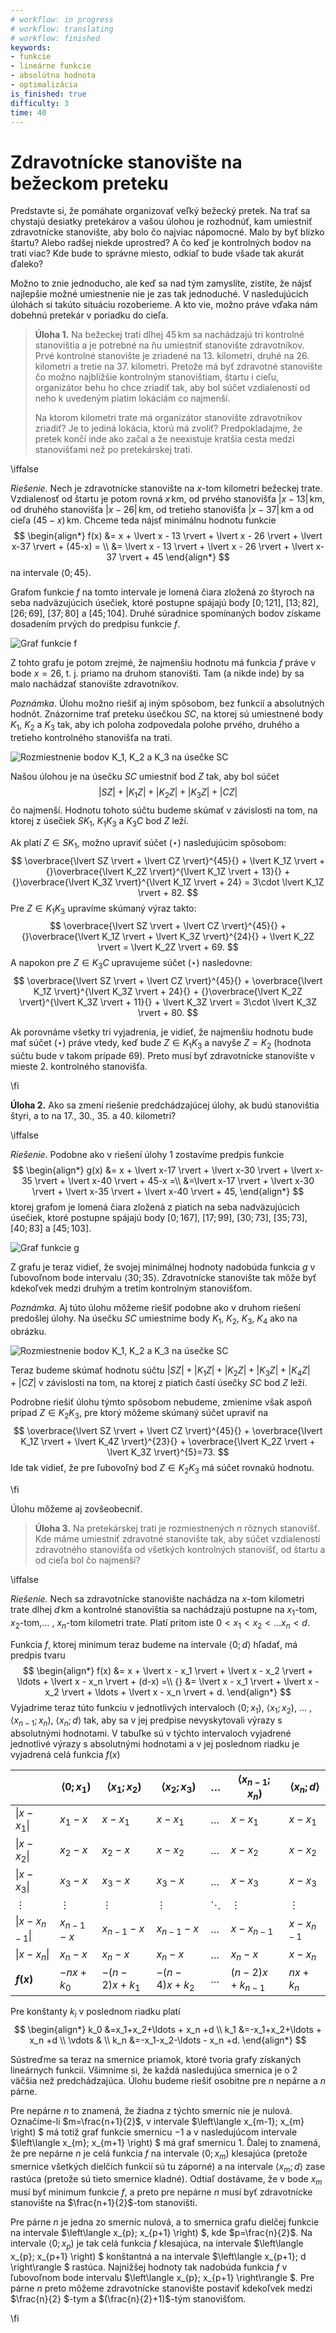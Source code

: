 ```yaml
---
# workflow: in progress
# workflow: translating
# workflow: finished
keywords:
- funkcie
- lineárne funkcie
- absolútna hodnota
- optimalizácia
is_finished: true
difficulty: 3
time: 40
---
```


# Zdravotnícke stanovište na bežeckom preteku

Predstavte si, že pomáhate organizovať veľký bežecký pretek. Na trať sa chystajú desiatky pretekárov 
a vašou úlohou je rozhodnúť, kam umiestniť zdravotnícke stanovište, aby bolo čo najviac nápomocné. 
Malo by byť blízko štartu? Alebo radšej niekde uprostred? A čo keď je kontrolných bodov na trati viac? 
Kde bude to správne miesto, odkiaľ to bude všade tak akurát ďaleko?

Možno to znie jednoducho, ale keď sa nad tým zamyslíte, zistíte, že nájsť najlepšie možné umiestnenie nie je 
zas tak jednoduché. V nasledujúcich úlohách si takúto situáciu rozoberieme. A kto vie, možno práve vďaka nám dobehnú 
pretekár v poriadku do cieľa.

>**Úloha 1.** Na bežeckej trati dlhej $45\,\text{km}$ sa nachádzajú tri kontrolné stanovištia 
>a je potrebné na ňu umiestniť stanovište zdravotníkov. Prvé kontrolné stanovište je 
>zriadené na 13. kilometri, druhé na 26. kilometri a tretie na 37. kilometri. 
>Pretože má byť zdravotné stanovište čo možno najbližšie kontrolným stanovištiam, 
>štartu i cieľu, organizátor behu ho chce zriadiť tak, aby bol súčet vzdialeností od neho 
>k uvedeným piatim lokáciám co najmenší.
>
>Na ktorom kilometri trate má organizátor stanovište zdravotníkov zriadiť? 
>Je to jediná lokácia, ktorú má zvoliť? Predpokladajme, že pretek končí inde 
>ako začal a že neexistuje kratšia cesta medzi stanovišťami než po pretekárskej trati.

\iffalse

*Riešenie.* Nech je zdravotnícke stanovište na $x$-tom kilometri bežeckej trate. 
Vzdialenosť od štartu je potom rovná $x\,\text{km}$, od prvého stanovišťa 
$\lvert x - 13 \rvert\,\text{km}$, od druhého stanovišťa $\lvert x - 26 \rvert\,\text{km}$, 
od tretieho stanovišťa $\lvert x-37 \rvert\,\text{km}$ a od cieľa $(45-x)\,\text{km}$. 
Chceme teda nájsť minimálnu hodnotu funkcie
$$
\begin{align*}
f(x) &= x + \lvert x - 13 \rvert + \lvert x - 26 \rvert + \lvert x-37 \rvert + (45-x) = \\
&= \lvert x - 13 \rvert + \lvert x - 26 \rvert + \lvert x-37 \rvert + 45
\end{align*}
$$
na intervale $\langle 0;45\rangle$.

Grafom funkcie $f$ na tomto intervale je lomená čiara zložená zo štyroch na 
seba nadväzujúcich úsečiek, ktoré postupne spájajú body $[0;121]$, 
$[13;82]$, $[26;69]$, $[37;80]$ a $[45;104]$. Druhé súradnice spomínaných 
bodov získame dosadením prvých do predpisu funkcie $f$. 

 ![Graf funkcie $f$](math4you_00047_01.svg)

Z tohto grafu je potom zrejmé, že najmenšiu hodnotu má funkcia $f$ práve v 
bode $x=26$, t. j. priamo na druhom stanovišti. Tam (a nikde inde) by sa 
malo nachádzať stanovište zdravotníkov.

*Poznámka*. Úlohu možno riešiť aj iným spôsobom, bez funkcií a absolutných 
hodnôt. Znázornime trať preteku úsečkou $SC$, na ktorej sú umiestnené 
body $K_1$, $K_2$ a $K_3$ tak, aby ich poloha zodpovedala polohe 
prvého, druhého a tretieho kontrolného stanovišťa na trati.

 ![Rozmiestnenie bodov $K_1$, $K_2$ a $K_3$ na úsečke $SC$](math4you_00047_02.svg)

Našou úlohou je na úsečku $SC$ umiestniť bod $Z$ tak, aby bol súčet 
$$
\lvert SZ \rvert + \lvert K_1Z \rvert + \lvert K_2Z \rvert + \lvert K_3Z \rvert + \lvert CZ \rvert \tag{$\star$}
$$
čo najmenší. Hodnotu tohoto súčtu budeme skúmať v závislosti na tom, 
na ktorej z úsečiek $SK_1$, $K_1K_3$ a $K_3C$ bod $Z$ leží.

Ak platí $Z\in SK_1$, možno upraviť súčet $(\star)$ nasledujúcim spôsobom:
$$
\overbrace{\lvert SZ \rvert + \lvert CZ \rvert}^{45}{} + \lvert K_1Z \rvert + {}\overbrace{\lvert K_2Z \rvert}^{\lvert K_1Z \rvert + 13}{} + {}\overbrace{\lvert K_3Z \rvert}^{\lvert K_1Z \rvert + 24} = 3\cdot \lvert K_1Z \rvert + 82.
$$
Pre $Z\in K_1K_3$ upravíme skúmaný výraz takto:
$$
\overbrace{\lvert SZ \rvert + \lvert CZ \rvert}^{45}{}  + {}\overbrace{\lvert K_1Z \rvert + \lvert K_3Z \rvert}^{24}{} + \lvert K_2Z \rvert = \lvert K_2Z \rvert + 69.
$$
A napokon pre $Z\in K_3C$ upravujeme súčet $(\star)$ nasledovne:
$$
\overbrace{\lvert SZ \rvert + \lvert CZ \rvert}^{45}{}  + \overbrace{\lvert K_1Z \rvert}^{\lvert K_3Z \rvert + 24}{} + {}\overbrace{\lvert K_2Z \rvert}^{\lvert K_3Z \rvert + 11}{} + \lvert K_3Z \rvert = 3\cdot \lvert K_3Z \rvert + 80.
$$

Ak porovnáme všetky tri vyjadrenia, je vidieť, že najmenšiu hodnotu bude mať 
súčet $(\star)$ práve vtedy, keď bude $Z\in K_1K_3$ a navyše $Z=K_2$ (hodnota súčtu 
bude v takom prípade $69$). Preto musí byť zdravotnícke stanovište 
v mieste 2. kontrolného stanovišťa.

\fi

**Úloha 2.** Ako sa zmení riešenie predchádzajúcej úlohy, ak budú 
stanovištia štyri, a to na 17., 30., 35. a 40. kilometri?

\iffalse

*Riešenie.* Podobne ako v riešení úlohy 1 zostavíme predpis funkcie
$$
\begin{align*}
g(x) &= x + \lvert x-17 \rvert + \lvert x-30 \rvert + \lvert x-35 \rvert + \lvert x-40 \rvert + 45-x =\\
&=\lvert x-17 \rvert + \lvert x-30 \rvert + \lvert x-35 \rvert + \lvert x-40 \rvert + 45,
\end{align*}
$$
ktorej grafom je lomená čiara zložená z piatich na seba nadväzujúcich 
úsečiek, ktoré postupne spájajú body $[0;167]$, $[17;99]$, $[30;73]$, 
$[35;73]$, $[40;83]$ a $[45;103]$. 

 ![Graf funkcie $g$](math4you_00047_03.svg)

Z grafu je teraz vidieť, že svojej minimálnej hodnoty nadobúda funkcia $g$ v 
ľubovoľnom bode intervalu $\langle 30;35 \rangle$. Zdravotnícke 
stanovište tak môže byť kdekoľvek medzi druhým a tretím kontrolným 
stanovišťom.

*Poznámka.* Aj túto úlohu môžeme riešiť podobne ako v druhom riešení 
predošlej úlohy. Na úsečku $SC$ umiestnime body $K_1$, $K_2$, $K_3$, $K_4$ 
ako na obrázku. 

 ![Rozmiestnenie bodov $K_1$, $K_2$ a $K_3$ na úsečke $SC$](math4you_00047_04.svg)

Teraz budeme skúmať hodnotu súčtu $\lvert SZ \rvert + \lvert K_1Z \rvert + \lvert K_2Z \rvert + \lvert K_3Z \rvert + \lvert K_4Z \rvert + \lvert CZ \rvert$ 
v závislosti na tom, na ktorej z piatich častí úsečky $SC$ bod $Z$ leží. 

Podrobne riešiť úlohu týmto spôsobom nebudeme, zmienime však aspoň 
prípad $Z\in K_2K_3$, pre ktorý môžeme skúmaný súčet upraviť na
$$
\overbrace{\lvert SZ \rvert + \lvert CZ \rvert}^{45}{} + \overbrace{\lvert K_1Z \rvert + \lvert K_4Z \rvert}^{23}{} + \overbrace{\lvert K_2Z \rvert + \lvert K_3Z \rvert}^{5}=73.
$$
Ide tak vidieť, že pre ľubovoľný bod $Z\in K_2K_3$ má súčet rovnakú 
hodnotu.

\fi

Úlohu môžeme aj zovšeobecniť.

> **Úloha 3.** Na pretekárskej trati je rozmiestnených $n$ rôznych stanovíšť. 
> Kde máme umiestniť zdravotné stanovište tak, aby súčet vzdialeností 
> zdravotného stanovišťa od všetkých kontrolných stanovíšť, od štartu a od 
> cieľa bol čo najmenší?

\iffalse

*Riešenie.* Nech sa zdravotnícke stanovište nachádza na $x$-tom kilometri 
trate dlhej $d\,\text{km}$ a kontrolné stanovištia sa nachádzajú postupne 
na $x_1$-tom, $x_2$-tom,$\ldots$ , $x_n$-tom kilometri trate. Platí 
pritom iste $0 < x_1 < x_2 < \ldots x_n < d$. 

Funkcia $f$, ktorej minimum teraz budeme na intervale $\langle 0;d \rangle$ 
hľadať, má predpis tvaru
$$
\begin{align*}
f(x) &= x + \lvert x - x_1 \rvert +  \lvert x - x_2 \rvert + \ldots + \lvert x - x_n \rvert + (d-x) =\\
{} &= \lvert x - x_1 \rvert +  \lvert x - x_2 \rvert + \ldots + \lvert x - x_n \rvert + d.
\end{align*}
$$
Vyjadrime teraz túto funkciu v jednotlivých intervaloch $\langle 0;x_1 )$, $\langle x_1;x_2 )$, $\ldots$ , $\langle x_{n-1};x_n )$, $\langle x_n;d \rangle$ 
tak, aby sa v jej predpise nevyskytovali výrazy s absolutnými 
hodnotami. V tabuľke sú v týchto intervaloch vyjadrené jednotlivé 
výrazy s absolutnými hodnotami a v jej poslednom riadku je vyjadrená 
celá funkcia $f(x)$ 

|                           | $\langle 0;x_1 )$ | $\langle x_1;x_2 )$ | $\langle x_2;x_3 )$ | $\ldots$ | $\langle x_{n-1};x_n )$ | $\langle x_n;d \rangle$ |
|---------------------------|-------------------|---------------------|---------------------|----------|--------------------------|--------------------------|
| $\lvert x - x_1 \rvert$   | $x_1 - x$         | $x - x_1$           | $x - x_1$           | $\ldots$ | $x - x_1$                | $x - x_1$                |
| $\lvert x - x_2 \rvert$   | $x_2 - x$         | $x_2 - x$           | $x - x_2$           | $\ldots$ | $x - x_2$                | $x - x_2$                |
| $\lvert x - x_3 \rvert$   | $x_3 - x$         | $x_3 - x$           | $x_3 - x$           | $\ldots$ | $x - x_3$                | $x - x_3$                |
| $\vdots$                  | $\vdots$          | $\vdots$            | $\vdots$            | $\ddots$ | $\vdots$                 | $\vdots$                 |
| $\lvert x - x_{n-1} \rvert$ | $x_{n-1} - x$     | $x_{n-1} - x$       | $x_{n-1} - x$       | $\ldots$ | $x - x_{n-1}$            | $x - x_{n-1}$            |
| $\lvert x - x_n \rvert$   | $x_n - x$         | $x_n - x$           | $x_n - x$           | $\ldots$ | $x_n - x$                | $x - x_n$                |
| **$f(x)$**                | $-nx + k_0$       | $-(n-2)x + k_1$     | $-(n-4)x + k_2$     | $\ldots$ | $(n-2)x + k_{n-1}$       | $nx + k_n$               |


Pre konštanty $k_i$ v poslednom riadku platí
$$
\begin{align*}
k_0 &=x_1+x_2+\ldots + x_n +d \\
k_1 &=-x_1+x_2+\ldots + x_n +d \\
\vdots & \\
k_n &=-x_1-x_2-\ldots - x_n +d.
\end{align*}
$$

Sústreďme sa teraz na smernice priamok, ktoré tvoria grafy získaných 
lineárnych funkcií. Všimnime si, že každá nasledujúca smernica je o 2 
väčšia než predchádzajúca. Úlohu budeme riešiť osobitne pre $n$ nepárne a $n$ párne.

Pre nepárne $n$ to znamená, že žiadna z týchto smerníc nie je nulová. 
Označíme-li $m=\frac{n+1}{2}$, v intervale $\left\langle x_{m-1}; x_{m} \right) $ 
má totiž graf funkcie smernicu $-1$ a v nasledujúcom intervale 
$\left\langle x_{m}; x_{m+1} \right) $ má graf smernicu 1. Ďalej to 
znamená, že pre nepárne $n$ je celá funkcia $f$ na intervale $\left\langle 0; x_{m} \right)$ 
klesajúca (pretože smernice všetkých dielčích funkcií sú tu záporné) a na 
intervale $\left\langle x_{m};d \right\rangle$ zase rastúca (pretože 
sú tieto smernice kladné). Odtiaľ dostávame, že v bode $x_{m}$ musí byť 
minimum funkcie $f$, a preto pre nepárne $n$ musí byť zdravotnícke 
stanovište na $\frac{n+1}{2}$-tom stanovišti.

Pre párne $n$ je jedna zo smerníc nulová, a to smernica grafu dielčej 
funkcie na intervale $\left\langle x_{p}; x_{p+1} \right) $, kde $p=\frac{n}{2}$. 
Na intervale $\left\langle 0; x_{p} \right)$ je tak celá funkcia $f$ 
klesajúca, na intervale $\left\langle x_{p}; x_{p+1} \right) $ 
konštantná a na intervale  $\left\langle x_{p+1}; d \right\rangle $ 
rastúca. Najnižšej hodnoty tak nadobúda funkcia $f$ v ľubovoľnom bode 
intervalu $\left\langle x_{p}; x_{p+1} \right\rangle $. Pre párne $n$ 
preto môžeme zdravotnícke stanovište postaviť kdekoľvek medzi $\frac{n}{2}
$-tym a $(\frac{n}{2}+1)$-tým stanovišťom.

\fi
